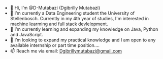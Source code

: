 - 👋 Hi, I’m @D-Mutabazi (Dgibrilly Mutabazi)
- 👀 I’m currently a Data Engineering student the University of Stellenbosch. Currently in my 4th year of studies,
   I'm interested in machine learming and full stack devlelopment.
- 🌱 I’m currently learning and expanding my knowledge on Java, Python and JavaScript.
- 💞️ I’m looking to expand my practical knowledge and I am open to any available internship or part time position....
- 📫 Reach me via email: Dgibrillymutabazi@gmail.com

<!---
D-Mutabazi/D-Mutabazi is a ✨ special ✨ repository because its `README.md` (this file) appears on your GitHub profile.
You can click the Preview link to take a look at your changes.
--->
